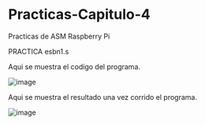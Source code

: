 # Practicas-Capitulo-4
Practicas de ASM Raspberry Pi


PRACTICA esbn1.s

Aqui se muestra el codigo del programa.

![image](https://user-images.githubusercontent.com/54882313/119868835-67dfda80-bed4-11eb-978f-3b9edc696994.png)


Aqui se muestra el resultado una vez corrido el programa.

![image](https://user-images.githubusercontent.com/54882313/119868913-7fb75e80-bed4-11eb-9a61-062b59f945ea.png)

